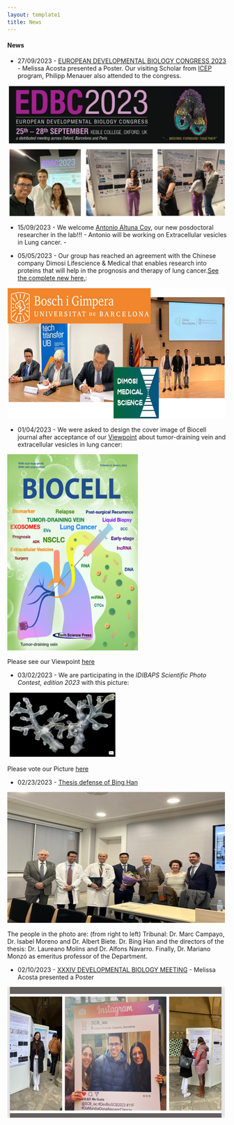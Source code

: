 ```yaml
---
layout: template1
title: News
---
```


#### News

- 27/09/2023 - [EUROPEAN DEVELOPMENTAL BIOLOGY CONGRESS 2023](https://registrations.hg3conferences.co.uk/hg3/frontend/reg/thome.csp?pageID=89188&ef_sel_menu=1846&eventID=236)  - Melissa Acosta presented a Poster. Our visiting Scholar from [ICEP](https://www.internationalcollaborationexchange.org) program, Philipp Menauer also attended to the congress.


<p>
<img data-u="image" src="../assets/img/EDBC_2023.jpg" alt="MELISSA ACOSTA IS PRESENTING A POSTER" width="500" height="300"/>
</p>

- 15/09/2023 - We welcome [Antonio Altuna Coy](https://alfonsnavarro.github.io/lab/pages/people.html), our new posdoctoral researcher in the lab!!!  - Antonio will be working on Extracellular vesicles in Lung cancer. -

- 05/05/2023 - Our group has reached an agreement with the Chinese company Dimosi Lifescience & Medical that enables research into proteins that will help in the prognosis and therapy of lung cancer.[See the complete new here.](http://www.fbg.ub.edu/en/news/an-agreement-between-the-ub-and-dimosi-lifescience-medical-enables-research-into-proteins-that-will-help-in-the-prognosis-and-therapy-of-lung-cancer/):

<p>
<img data-u="image" src="../assets/img/dismosi_agreement.png" alt="Dismosi Agreement" width="500" height="300"/>
</p>


- 01/04/2023 - We were asked to design the cover image of Biocell journal after acceptance of our [Viewpoint](https://www.techscience.com/biocell/v47n5/52280) about tumor-draining vein and extracellular vesicles in lung cancer:

<p>
<img data-u="image" src="../assets/img/biocell_cover.png" alt="Biocell journal cover" width="300" height="450"/>
</p>

Please see our Viewpoint [here](https://www.techscience.com/biocell/v47n5/52280)



- 03/02/2023 - We are participating in the *IDIBAPS Scientific Photo Contest, edition 2023* with this picture:

<p>
<img data-u="image" src="../assets/img/arbol_vida.png" alt="arbo vida" width="250" height="150"/>
</p>

Please vote our Picture [here](https://photos.google.com/share/AF1QipPfFjb-HJX0ecIZARWrnAOSehKI4lGiClxSQuOCmxi40G9eKDLu-8ajyHQbZ9_Mrg?pli=1&key=cTJpa1hfbDc5VWJxeUtqYW1ZYXczVnJzLUtCS1R3)

- 02/23/2023 - [Thesis defense of Bing Han](https://www.ub.edu/portal/web/dp-cirurgiaespecialitats/detall-novetats/-/detall/defensa-de-tesis-del-dr-bing-han)
<p>
<img data-u="image" src="../assets/img/tesis_bing.jpeg" alt="The people in the photo are: (from right to left) Tribunal: Dr. Marc Campayo, Dr. Isabel Moreno and Dr. Albert Biete. Dr. Bing Han and the directors of the thesis: Dr. Laureano Molins and Dr. Alfons Navarro and Dr. Mariano Monzó, emeritus professor of the Department." width="500" height="300"/>
</p>
<p>
	The people in the photo are: (from right to left) Tribunal: Dr. Marc Campayo, Dr. Isabel Moreno and Dr. Albert Biete. Dr. Bing Han and the directors of the thesis: Dr. Laureano Molins and Dr. Alfons Navarro. Finally, Dr. Mariano Monzó as emeritus professor of the Department.
</p>
<p>
</p>


- 02/10/2023 - [XXXIV DEVELOPMENTAL BIOLOGY MEETING](https://scb.iec.cat/xxxiv-jornada-de-biologia-del-desenvolupament/)  - Melissa Acosta presented a Poster


<p>
<img data-u="image" src="../assets/img/SCB_2023.JPEG" alt="MELISSA ACOSTA IS PRESENTING A POSTER" width="500" height="300"/>
</p>
